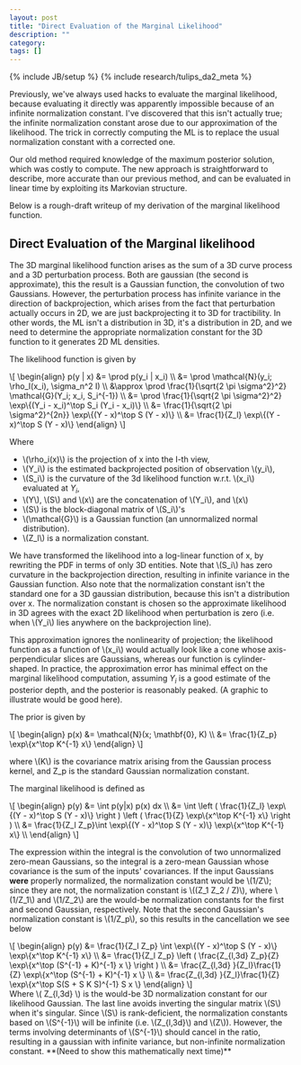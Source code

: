 ```yaml
---
layout: post
title: "Direct Evaluation of the Marginal Likelihood"
description: ""
category: 
tags: []
---
```

{% include JB/setup %}
{% include research/tulips_da2_meta %}

Previously, we've always used hacks to evaluate the marginal likelihood, because evaluating it directly was apparently impossible because of an infinite normalization constant.  I've discovered that this isn't actually true; the infinite normalization constant arose due to our approximation of the likelihood.  The trick in correctly computing the ML is to replace the usual normalization constant with a corrected one.  

Our old method required knowledge of the maximum posterior solution, which was costly to compute.  The new approach is straightforward to describe, more accurate than our previous method, and can be evaluated in linear time by exploiting its Markovian structure.  

Below is a rough-draft writeup of my derivation of the marginal likelihood function.


Direct Evaluation of the Marginal likelihood
------------------------------------------------

The 3D marginal likelihood function arises as the sum of a 3D curve process and a 3D perturbation process.  Both are gaussian (the second is approximate), this the result is a Gaussian function, the convolution of two Gaussians.  However, the perturbation process has infinite variance in the direction of backprojection, which arises from the fact that perturbation actually occurs in 2D, we are just backprojecting it to 3D for tractibility.  In other words, the ML isn't a distribution in 3D, it's a distribution in 2D, and we need to determine the appropriate normalization constant for the 3D function to it generates 2D ML densities.

The likelihood function is given by

<div>\[
\begin{align}
p(y | x) &= \prod p(y_i | x_i) \\
         &= \prod \mathcal{N}(y_i; \rho_I(x_i), \sigma_n^2 I) \\
         &\approx \prod \frac{1}{\sqrt{2 \pi \sigma^2}^2} \mathcal{G}(Y_i; x_i, S_i^{-1}) \\
         &= \prod \frac{1}{\sqrt{2 \pi \sigma^2}^2} \exp\{(Y_i - x_i)^\top S_i (Y_i - x_i)\} \\
         &= \frac{1}{\sqrt{2 \pi \sigma^2}^{2n}} \exp\{(Y - x)^\top S (Y - x)\} \\
         &= \frac{1}{Z_l} \exp\{(Y - x)^\top S (Y - x)\}
\end{align}
\]</div>

Where 
    
* \\(\rho_i(x)\\) is the projection of x into the I-th view, 
* \\(Y_i\\) is the estimated backprojected position of observation \\(y_i\\),  
* \\(S_i\\) is the curvature of the 3d likelihood function w.r.t. \\(x_i\\) evaluated at $Y_i$, 
* \\(Y\\), \\(S\\) and \\(x\\) are the concatenation of \\(Y_i\\), and \\(x\\)
* \\(S\\) is the block-diagonal matrix of \\(S_i\\)'s
* \\(\mathcal{G}\\) is a Gaussian function (an unnormalized normal distribution).
* \\(Z_l\\) is a normalization constant.

We have transformed the likelihood into a log-linear function of x, by rewriting the PDF in terms of only 3D entities.  Note that \\(S_i\\) has zero curvature in the backprojection direction, resulting in infinite variance in the Gaussian function.   Also note that the normalization constant isn't the standard one for a 3D gaussian distribution, because this isn't a distribution over x.  The normalization constant is chosen so the approximate likelihood in 3D agrees with the exact 2D likelihood when perturbation is zero (i.e. when \\(Y_i\\) lies anywhere on the backprojection line).
    
This approximation ignores the nonlinearity of projection; the likelihood function as a function of \\(x_i\\) would actually look like a cone whose axis-perpendicular slices are Gaussians, whereas our function is cylinder-shaped.  In practice, the approximation error has minimal effect on the marginal likelihood computation, assuming $Y_i$ is a good estimate of the posterior depth, and the posterior is reasonably peaked.  (A graphic to illustrate would be good here).

The prior is given by

<div>\[
\begin{align}
p(x) &= \mathcal{N}(x; \mathbf{0}, K) \\
     &= \frac{1}{Z_p} \exp\{x^\top K^{-1} x\}
     \end{align}
\]</div>

where \\(K\\) is the covariance matrix arising from the Gaussian process kernel, and Z_p is the standard Gaussian normalization constant. 

The marginal likelihood is defined as

<div>\[
\begin{align}
p(y) &= \int p(y|x) p(x) dx \\
     &= \int \left ( \frac{1}{Z_l} \exp\{(Y - x)^\top S (Y - x)\} \right ) \left ( \frac{1}{Z} \exp\{x^\top K^{-1} x\} \right ) \\
     &= \frac{1}{Z_l Z_p}\int   \exp\{(Y - x)^\top S (Y - x)\}   \exp\{x^\top K^{-1} x\} \\
     \end{align}
\]</div>

The expression within the integral is the convolution of two unnormalized zero-mean Gaussians, so the integral is a zero-mean Gaussian whose covariance is the sum of the inputs' covariances.  If the input Gaussians **were** properly normalized, the normalization constant would be \\(1/Z\\);  since they are not, the normalization constant is \\((Z_1 Z_2 / Z)\\), where \\(1/Z_1\\) and \\(1/Z_2\\) are the would-be normalization constants for the first and second Gaussian, respectively.  Note that the second Gaussian's normalization constant is \\(1/Z_p\\), so this results in the cancellation we see below

<div>\[
\begin{align}
p(y) &= \frac{1}{Z_l Z_p} \int   \exp\{(Y - x)^\top S (Y - x)\}   \exp\{x^\top K^{-1} x\} \\
     &= \frac{1}{Z_l Z_p} \left ( \frac{Z_{l,3d} Z_p}{Z} \exp\{x^\top (S^{-1} + K)^{-1} x \} \right ) \\
     &= \frac{Z_{l,3d} }{Z_l}\frac{1}{Z} \exp\{x^\top (S^{-1} + K)^{-1} x \} \\
     &= \frac{Z_{l,3d} }{Z_l}\frac{1}{Z}  \exp\{x^\top S(S + S K S)^{-1} S x \}
     \end{align}
\]</div>

<div>
    Where \( Z_{l,3d} \) is the would-be 3D normalization constant for our likelihood Gaussian.  The last line avoids inverting the singular matrix \(S\) when it's singular.  Since \(S\) is rank-deficient, the normalization constants based on \(S^{-1}\) will be infinite (i.e. \(Z_{l,3d}\) and \(Z\)).  However, the terms involving determinants of \(S^{-1}\) should cancel in the ratio, resulting in a gaussian with infinite variance, but non-infinite normalization constant. **(Need to show this mathematically next time)** 
    </div>
